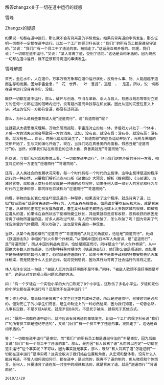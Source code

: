 解答zhangzx关于一切在道中运行的疑惑

雪峰


Zhangzx的疑惑

    如果说一切都在道中运行，那么就不会有背离道的事情发生。如果有背离道的事情发生，那么证明一切都不一定都在道中运行。比如一个工厂的保卫科长说：“我们厂的所有员工都是遵纪守法的。”又说：“我们厂有一个员工干了违法的事，被抓走了。”这话是自相矛盾的。同理，我们说：“一切都在道中运行。”又说：“某人背离了道，受到了惩罚。”这话是自相矛盾的，因为既然一切都在道中运行，就不应该有背离道的事情发生。


雪峰解惑

    首先，鱼在水中，人在道中，万事万物万象都在道中运行演化，没有什么事、物、人能超越于道而生存和发展，因为宇宙全息，“一花一世界，一叶一菩提”，道是一，一是道，所以，说一切都在道中运行没背离事实，没错。

    既然一切都在道中运行，那么，破坏与创造、守旧与革新、杀人与救人、慈悲与残忍等等对立双方的任何一方都在道的范畴内进行，没有超出道而单独存在和发展。因此从道的完整性意义上讲，对立的任何一方都符合道，都没有违背道。

    那么，为什么说有些事物或人是“逆道而行”，或“背道而驰“呢？

    这就要从太极思维来理解。万物负阴而抱阳，宇宙是对立的统一体，矛盾双方共处于一个体中，矛盾一方的消失必然会导致另一方的消失，比如，没有真，就没有假；没有善，就没有恶；没有美，就没有丑……，由此，两极化运动就诞生了，“背道而驰”的正负运动开始了，光明与黑暗的交织开始了，生与灭的演化开始了。现在，当我们站在真善美的角度看，假恶丑是“逆道而行”的，当然，如果我们站在假恶丑的立场上看，真善美就是“背道而驰”的。

    所以说，当我们从宏观和整体上看，“一切都在道中运行”，但当我们站在矛盾的任何一方看，相互对立的另一方正在“逆道而行”“背道而驰”。

    还有，从人类社会的发展状况来看，每一个时代有每一个时代的主旋律，这种主旋律是道的程序运行的一种必然，只要我们解析诺查丹玛斯《诸世纪》大预言，解析《推背图》、《马前课》、玛雅预言等，就知道人类社会的发展是一种道的必然程序，如果任何人或一部分人的言论和行为与时代的主旋律相悖，那同样也将被称为“逆道而行”“背道而驰”。

    同理，事物的生长衰亡成住坏空是道的一种程序，如果违背了这个程序，就是背离了道，比如“拔苗助长”就是背离道的一种行为，人吃五谷杂粮成长，如果谁非要吃石头和木头，就是背离了道，从植物的正常生长发展角度讲，春生夏长秋收冬藏符合地球上大多数区域的规律，即植物应遵从的道，如果谁在自然状态下使植物夏生秋长，其结果就将是没有收获，没有收获的原因是背离了植物所遵循的道。好多人都吹过气球，有人把气球吹破了，怎么吹破了呢？因为背离了气球应承受的气体极限，所以吹破了，这也是背离道的一种现象。

    当然，从某个角度称谓的“逆道而行”“背道而驰”从对立的角度讲，恰恰是“顺道而行”，比如《铁道游击队》中唱的“扒火车那个炸桥梁，”从侵略中国的日本军人角度讲，是“逆道而行”，是“背道而驰”，而从中国的利益角度讲，恰恰是顺道而行。同样是这个“扒火车炸桥梁”，从中国绝大多数人的情感讲，当时那种特殊时期作为《铁道游击队》，他们那么做是顺道的，而如果不是特殊安排的其他人做了，恐怕就是逆道而行了，如果今天不是由于政府的特意安排去扒火车炸桥梁，而是随便什么人去扒去炸，就将受到惩罚，因为其行为背离了社会运行的常规之道。

    伟人毛泽东说过一句话：“被敌人反对的是好事而不是坏事。”同样，“被敌人歌颂不是好事而是坏事”，这是从对立的观点看问题实质的方法。

    问：“有一个歹徒在一个实验小学的大门口砍死了8个小学生，还砍伤了多名小学生。歹徒和死伤的小学生都在道中运行吗？还是谁不在道中运行？”

    答：作为歹徒，毫无疑问是背离了小学生们正常的成长之道，所以是逆道而行，他被惩罚是必然的，但对死亡了的小学生们而言，是生命轨迹上的一种必然结果，因为我们知道，一切皆必然，凡事有定数，不是歹徒A杀死，就是歹徒B杀死，不是死于被杀，就将死于其他方式。

    问：“既然一切都在道中运行，就不应该有背离道的事情发生。比如一个工厂的保卫科长说‘我们厂的所有员工都是遵纪守法的’，又说‘我们厂有一个员工干了违法的事，被抓走了’。这话是自相矛盾的。”

    答：“一切都在道中运行”是事实，而“我们厂的所有员工都是遵纪守法的”不是事实，因为后面又说“我们厂有一个员工干了违法的事”。那么，是否因“有人背离了道”从而可以否定“一切都在道中运行”这个事实呢？不可以，因为事实就是事实，那么，既然“有人背离了道”怎能证明“一切都在道中运行”是事实呢？这完全取决于我们站在位置和角度，从宏观和整体看，没有什么人能背离道，不管人如何说如何行，都在道中，是必然的，脱离不了道的制约，但从微观和个体而言，任何人，只要违背了道在某一时空中的规律和法则，就是背离了道，就是“逆道而行”“背道而驰”。

    2010/3/29



